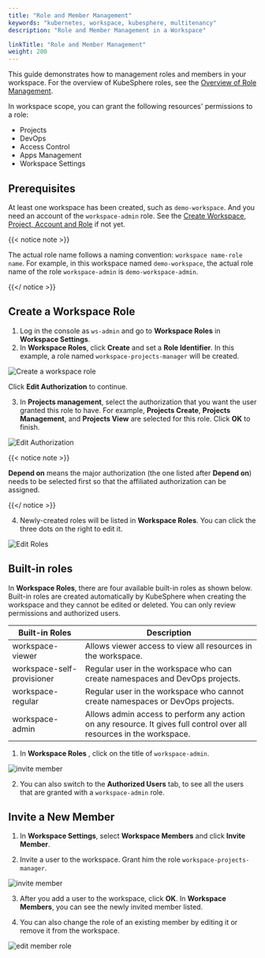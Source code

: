 ```yaml
---
title: "Role and Member Management"
keywords: "kubernetes, workspace, kubesphere, multitenancy"
description: "Role and Member Management in a Workspace"

linkTitle: "Role and Member Management"
weight: 200
---
```


This guide demonstrates how to management roles and members in your workspace. For the overview of KubeSphere roles, see the [Overview of Role Management](../todo). 

In workspace scope, you can grant the following resources' permissions to a role:

- Projects
- DevOps
- Access Control
- Apps Management
- Workspace Settings

## Prerequisites

At least one workspace has been created, such as `demo-workspace`. And you need an account of the `workspace-admin` role. See the [Create Workspace, Project, Account and Role](../../quick-start/create-workspace-and-project/) if not yet.

{{< notice note >}} 

The actual role name follows a naming convention: `workspace name-role name`. For example, in this workspace named `demo-workspace`, the actual role name of the role `workspace-admin` is `demo-workspace-admin`.

{{</ notice >}} 

## Create a Workspace Role

1. Log in the console as `ws-admin` and go to **Workspace Roles** in **Workspace Settings**.
2. In **Workspace Roles**, click **Create** and set a **Role Identifier**. In this example, a role named `workspace-projects-manager` will be created.

![Create a workspace role](/images/docs/ws-admin/workspace_role_create_step1.png)

Click **Edit Authorization** to continue.

3. In **Projects management**, select the authorization that you want the user granted this role to have. For example, **Projects Create**, **Projects Management**, and **Projects View** are selected for this role. Click **OK** to finish.

![Edit Authorization](/images/docs/ws-admin/workspace_role_create_step2.png)

{{< notice note >}} 

**Depend on** means the major authorization (the one listed after **Depend on**) needs to be selected first so that the affiliated authorization can be assigned.

{{</ notice >}} 

4. Newly-created roles will be listed in **Workspace Roles**. You can click the three dots on the right to edit it.

![Edit Roles](/images/docs/ws-admin/workspace_role_edit.png)

## Built-in roles

In **Workspace Roles**, there are four available built-in roles as shown below. Built-in roles are created automatically by KubeSphere when creating the workspace and they cannot be edited or deleted. You can only review permissions and authorized users.

| Built-in Roles     | Description                                                  |
| ------------------ | ------------------------------------------------------------ |
| workspace-viewer | Allows viewer access to view all resources in the workspace. |
| workspace-self-provisioner     | Regular user in the workspace who can create namespaces and DevOps projects.          |
| workspace-regular   | Regular user in the workspace who cannot create namespaces or DevOps projects. |
| workspace-admin     | Allows admin access to perform any action on any resource. It gives full control over all resources in the workspace. |

1. In **Workspace Roles** , click on the title of `workspace-admin`.

![invite member](/images/docs/ws-admin/workspace_role_detail.png)

2. You can also switch to the **Authorized Users** tab, to see all the users that are granted with a `workspace-admin` role.

## Invite a New Member

1. In **Workspace Settings**, select **Workspace Members** and click **Invite Member**.

2. Invite a user to the workspace. Grant him the role `workspace-projects-manager`. 

![invite member](/images/docs/ws-admin/workspace_invite_user.png)


3. After you add a user to the workspace, click **OK**. In **Workspace Members**, you can see the newly invited member listed.

4. You can also change the role of an existing member by editing it or remove it from the workspace.

![edit member role](/images/docs/ws-admin/workspace_user_edit.png)

